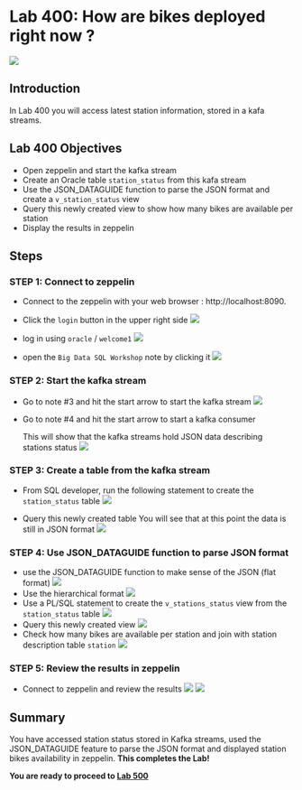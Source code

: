 # Lab 400: How are bikes deployed right now ?

  ![](images/400/Title-400.png)

## Introduction

In Lab 400 you will access latest station information, stored in a kafa streams.

## Lab 400 Objectives

- Open zeppelin and start the kafka stream
- Create an Oracle table `station_status` from this kafa stream
- Use the JSON_DATAGUIDE function to parse the JSON format and create a `v_station_status` view
- Query this newly created view to show how many bikes are available per station 
- Display the results in zeppelin

## Steps

### **STEP 1:** Connect to zeppelin 

- Connect to the zeppelin with your web browser : http://localhost:8090.

- Click the `login` button in the upper right side
  ![](images/400/001.png)

- log in using `oracle` / `welcome1` 
    ![](images/400/002.png)

- open the `Big Data SQL Workshop` note by clicking it
    ![](images/400/003.png)

### **STEP 2:** Start the kafka stream
- Go to note #3 and hit the start arrow to start the kafka stream 
    ![](images/400/004.png)
- Go to note #4 and hit the start arrow to start a kafka consumer
    
    This will show that the kafka streams hold JSON data describing stations status
    ![](images/400/005.png)

### **STEP 3:** Create a table from the kafka stream
- From SQL developer, run the following statement to create the `station_status` table
    ![](images/400/006.png)

- Query this newly created table
You will see that at this point the data is still in JSON format
    ![](images/400/007.png)

### **STEP 4:** Use JSON_DATAGUIDE function to parse JSON format
- use the JSON_DATAGUIDE function to make sense of the JSON (flat format)
    ![](images/400/008.png)
- Use the hierarchical format
    ![](images/400/009.png)
- Use a PL/SQL statement to create the `v_stations_status` view from the `station_status` table
    ![](images/400/010.png)
- Query this newly created view
    ![](images/400/011.png)
- Check how many bikes are available per station and join with station description table `station` 
    ![](images/400/012.png)

### **STEP 5:** Review the results in zeppelin
- Connect to zeppelin and review the results 
    ![](images/400/013.png)
    ![](images/400/014.png)

## Summary
You have accessed station status stored in Kafka streams, used the JSON_DATAGUIDE feature to parse the JSON format and displayed station bikes availability in zeppelin.
**This completes the Lab!**

**You are ready to proceed to [Lab 500](LabGuide500.md)**
